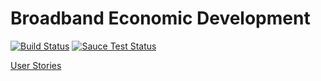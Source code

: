Broadband Economic Development
==============================
[![Build Status](https://travis-ci.org/agrc/bb-econ.svg?branch=master)](https://travis-ci.org/agrc/bb-econ)
[![Sauce Test Status](https://saucelabs.com/browser-matrix/agrc-bb-econ.svg)](https://saucelabs.com/u/agrc-bb-econ)

[User Stories](https://docs.google.com/a/utah.gov/document/d/1OsXuQaPs9DkRke6lsi1HiD7dWLRLVjrcKL1rO51KuQk/edit)

